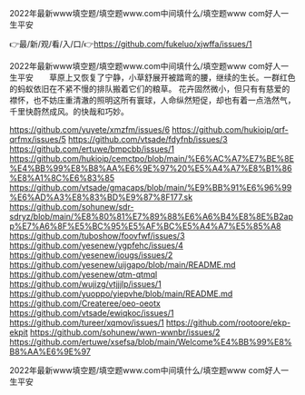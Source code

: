 2022年最新www填空题/填空题www.com中间填什么/填空题www com好人一生平安

👉最/新/观/看/入/口/👉https://github.com/fukeluo/xjwffa/issues/1

2022年最新www填空题/填空题www.com中间填什么/填空题www com好人一生平安　　草原上又恢复了宁静，小草舒展开被踏弯的腰，继续的生长。一群红色的蚂蚁依旧在不紧不慢的排队搬着它们的粮草。
花卉固然微小，但只有有慈爱的襟怀，也不妨庄重清澈的照明这所有寰球，人命纵然短促，却也有着一点浩然气，千里快蔚然成风。的快哉和巧妙。


https://github.com/yuyete/xmzfm/issues/6
https://github.com/hukioip/qrf-qrfmx/issues/5
https://github.com/vtsade/fdyfnb/issues/3
https://github.com/ertuwe/bmpcbb/issues/1
https://github.com/hukioip/cemctpo/blob/main/%E6%AC%A7%E7%BE%8E%E4%BB%99%E8%B8%AA%E6%9E%97%20%E5%A4%A7%E8%B1%86%E8%A1%8C%E6%83%85
https://github.com/vtsade/gmacaps/blob/main/%E9%BB%91%E6%96%99%E6%AD%A3%E8%83%BD%E9%87%8F177.sk
https://github.com/sohunew/sdr-sdryz/blob/main/%E8%80%81%E7%89%88%E6%A6%B4%E8%8E%B2app%E7%A6%8F%E5%BC%95%E5%AF%BC%E5%A4%A7%E5%85%A8
https://github.com/tuboshow/foovfwf/issues/3
https://github.com/yesenew/ygpfehc/issues/4
https://github.com/yesenew/iougs/issues/2
https://github.com/yesenew/uijgapo/blob/main/README.md
https://github.com/yesenew/qtm-qtmql
https://github.com/wujizg/vtjjjlp/issues/1
https://github.com/yuoppo/yiepvhe/blob/main/README.md
https://github.com/Createree/oeo-oeotx
https://github.com/vtsade/ewiqkoc/issues/1
https://github.com/tureer/xqmov/issues/1
https://github.com/rootoore/ekp-ekpit
https://github.com/sohunew/wwn-wwnbr/issues/2
https://github.com/ertuwe/xsefsa/blob/main/Welcome%E4%BB%99%E8%B8%AA%E6%9E%97

2022年最新www填空题/填空题www.com中间填什么/填空题www com好人一生平安
